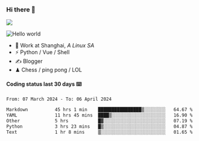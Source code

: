 ### Hi there 👋
![](https://komarev.com/ghpvc/?username=Xuhandsome)


<img src="https://github-readme-stats.vercel.app/api?username=XuHandsome&show_icons=true&theme=merko" alt="Hello world">

<br/>

- 🍻  Work at Shanghai, _A Linux SA_
- ⚡  Python / Vue / Shell
- ✍️  Blogger
- ♟  Chess / ping pong / LOL

#### Coding status last 30 days ⌨️

<!--START_SECTION:waka-->

```txt
From: 07 March 2024 - To: 06 April 2024

Markdown          45 hrs 1 min    ████████████████▒░░░░░░░░   64.67 %
YAML              11 hrs 45 mins  ████▒░░░░░░░░░░░░░░░░░░░░   16.90 %
Other             5 hrs           █▓░░░░░░░░░░░░░░░░░░░░░░░   07.19 %
Python            3 hrs 23 mins   █▒░░░░░░░░░░░░░░░░░░░░░░░   04.87 %
Text              1 hr 8 mins     ▒░░░░░░░░░░░░░░░░░░░░░░░░   01.65 %
```

<!--END_SECTION:waka-->
